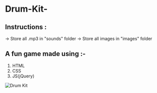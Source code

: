 # Drum-Kit-

## Instructions :

→ Store all .mp3 in "sounds" folder
→ Store all images in "images" folder

## A fun game made using :-
1. HTML
2. CSS
3. JS(jQuery)

![Drum Kit](https://github.com/user-attachments/assets/f38897a3-1b85-4b0e-8bef-feaf2616c910)
